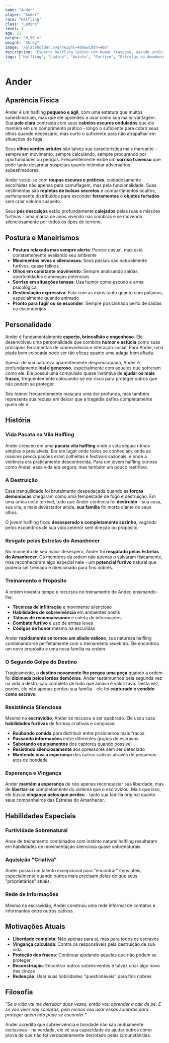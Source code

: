 ```yaml
---
name: "Ander"
player: "Ander"
race: "Halfling"
class: "Ladino"
level: 1
age: 21
height: "0,90 m"
weight: "35 kg"
image: "/placeholder.svg?height=400&width=400"
description: "Esperto halfling ladino com humor travesso, usando astúcia e furtividade para proteger os mais fracos após perder tudo."
tags: ["Halfling", "Ladino", "Astuto", "Furtivo", "Estrelas do Amanhecer", "Ex-Escravo", "Protetor dos Fracos"]
---
```


# Ander

## Aparência Física

Ander é um halfling **pequeno e ágil**, com uma estatura que muitos subestimariam, mas que ele aprendeu a usar como sua maior vantagem. Sua **pele clara** contrasta com seus **cabelos escuros ondulados** que ele mantém em um comprimento prático - longo o suficiente para cobrir seus olhos quando necessário, mas curto o suficiente para não atrapalhar em situações de fuga.

Seus **olhos verdes astutos** são talvez sua característica mais marcante - sempre em movimento, sempre calculando, sempre procurando por oportunidades ou perigos. Frequentemente exibe um **sorriso travesso** que pode tanto desarmar suspeitas quanto intimidar adversários subestimadores.

Ander veste-se com **roupas escuras e práticas**, cuidadosamente escolhidas não apenas para camuflagem, mas pela funcionalidade. Suas vestimentas são **repletas de bolsos secretos** e compartimentos ocultos, perfeitamente distribuídos para esconder **ferramentas** e **objetos furtados** sem criar volume suspeito.

Seus **pés descalços** estão profundamente **calejados** pelas ruas e missões furtivas - uma marca de anos vivendo nas sombras e se movendo silenciosamente por todos os tipos de terreno.

## Postura e Maneirismos

- **Postura relaxada mas sempre alerta**: Parece casual, mas está constantemente avaliando seu ambiente
- **Movimentos leves e silenciosos**: Seus passos são naturalmente furtivos, quase felinos
- **Olhos em constante movimento**: Sempre analisando saídas, oportunidades e ameaças potenciais
- **Sorriso em situações tensas**: Usa humor como escudo e arma psicológica
- **Gesticulação expressiva**: Fala com as mãos tanto quanto com palavras, especialmente quando animado
- **Pronto para fugir ou se esconder**: Sempre posicionado perto de saídas ou esconderijos

## Personalidade

Ander é fundamentalmente **esperto, brincalhão e engenhoso**. Ele desenvolveu uma personalidade que combina **humor e astúcia** como suas principais ferramentas de sobrevivência e interação social. Para Ander, uma piada bem colocada pode ser tão eficaz quanto uma adaga bem afiada.

Apesar de sua natureza aparentemente despreocupada, Ander é profundamente **leal e generoso**, especialmente com aqueles que sofreram como ele. Ele possui uma compulsão quase instintiva de **ajudar os mais fracos**, frequentemente colocando-se em risco para proteger outros que não podem se proteger.

Seu humor frequentemente mascara uma dor profunda, mas também representa sua recusa em deixar que a tragédia defina completamente quem ele é.

## História

### Vida Pacata na Vila Halfling

Ander cresceu em uma **pacata vila halfling** onde a vida seguia ritmos simples e previsíveis. Era um lugar onde todos se conheciam, onde as maiores preocupações eram colheitas e festivais sazonais, e onde a violência era praticamente desconhecida. Para um jovem halfling curioso como Ander, essa vida era segura, mas também um pouco restritiva.

### A Destruição

Essa tranquilidade foi brutalmente despedaçada quando as **forças demoníacas** chegaram como uma tempestade de fogo e destruição. Em uma única noite terrível, tudo que Ander conhecia foi **destruído** - sua casa, sua vila, e mais devastador ainda, **sua família** foi morta diante de seus olhos.

O jovem halfling ficou **desesperado e completamente sozinho**, vagando pelos escombros de sua vida anterior sem direção ou propósito.

### Resgate pelas Estrelas do Amanhecer

No momento de seu maior desespero, Ander foi **resgatado pelas Estrelas do Amanhecer**. Os membros da ordem não apenas o salvaram fisicamente, mas reconheceram algo especial nele - um **potencial furtivo** natural que poderia ser treinado e direcionado para fins nobres.

### Treinamento e Propósito

A ordem investiu tempo e recursos no treinamento de Ander, ensimando-lhe:
- **Técnicas de infiltração** e movimento silencioso
- **Habilidades de sobrevivência** em ambientes hostis  
- **Táticas de reconnaissance** e coleta de informações
- **Combate furtivo** e uso de armas leves
- **Códigos de honor** mesmo na escuridão

Ander **rapidamente se tornou um aliado valioso**, sua natureza halfling combinando-se perfeitamente com o treinamento recebido. Ele encontrou um novo propósito e uma nova família na ordem.

### O Segundo Golpe do Destino

Tragicamente, o **destino novamente lhe pregou uma peça** quando a ordem foi **dizimada pelos lordes demônios**. Ander testemunhou pela segunda vez na vida a destruição completa de tudo que amava e valorizava. Desta vez, porém, ele não apenas perdeu sua família - ele foi **capturado e vendido como escravo**.

### Resistência Silenciosa

Mesmo na **escravidão**, Ander se recusou a ser quebrado. Ele usou suas **habilidades furtivas** de formas criativas e corajosas:
- **Roubando comida** para distribuir entre prisioneiros mais fracos
- **Passando informações** entre diferentes grupos de escravos
- **Sabotando equipamentos** dos captores quando possível
- **Resistindo silenciosamente** aos opressores sem ser detectado
- **Mantendo viva a esperança** dos outros cativos através de pequenos atos de bondade

### Esperança e Vingança

Ander **mantém a esperança** de não apenas reconquistar sua liberdade, mas de **libertar-se** completamente do sistema que o escravizou. Mais que isso, ele busca **vingança pelos que perdeu** - tanto sua família original quanto seus companheiros das Estrelas do Amanhecer.

## Habilidades Especiais

### Furtividade Sobrenatural
Anos de treinamento combinados com instinto natural halfling resultaram em habilidades de movimentação silenciosa quase sobrenaturais.

### Aquisição "Criativa"
Ander possui um talento excepcional para "encontrar" itens úteis, especialmente quando outros mais precisam deles do que seus "proprietários" atuais.

### Rede de Informações
Mesmo na escravidão, Ander construiu uma rede informal de contatos e informantes entre outros cativos.

## Motivações Atuais

- **Liberdade completa**: Não apenas para si, mas para todos os escravos
- **Vingança calculada**: Contra os responsáveis pela destruição de sua vida
- **Proteção dos fracos**: Continuar ajudando aqueles que não podem se proteger
- **Reconstrução**: Encontrar outros sobreviventes e talvez criar algo novo das cinzas
- **Redenção**: Usar suas habilidades "questionáveis" para fins nobres

## Filosofia

*"Se a vida vai me derrubar duas vezes, então vou aprender a cair de pé. E se vou viver nas sombras, pelo menos vou usar essas sombras para proteger quem não pode se esconder."*

Ander acredita que sobrevivência e bondade não são mutuamente exclusivas - na verdade, ele vê sua capacidade de ajudar outros como prova de que não foi verdadeiramente derrotado pelas circunstâncias. 